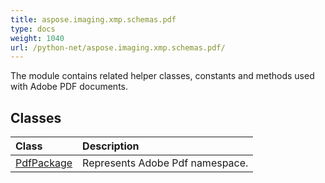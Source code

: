 ```yaml
---
title: aspose.imaging.xmp.schemas.pdf
type: docs
weight: 1040
url: /python-net/aspose.imaging.xmp.schemas.pdf/
---
```



The module contains related helper classes, constants and methods used with Adobe PDF documents.

## **Classes**
| **Class** | **Description** |
| :- | :- |
| [PdfPackage](/imaging/python-net/aspose.imaging.xmp.schemas.pdf/pdfpackage/) | Represents Adobe Pdf namespace. |
